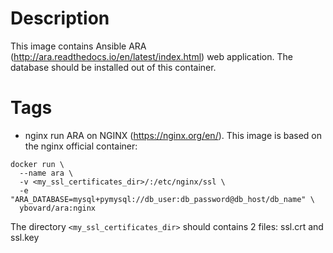 # Description
This image contains Ansible ARA (http://ara.readthedocs.io/en/latest/index.html) web application. The database should be installed out of this container.

# Tags
* nginx
run ARA on NGINX (https://nginx.org/en/). This image is based on the nginx official container:
```
docker run \
  --name ara \
  -v <my_ssl_certificates_dir>/:/etc/nginx/ssl \
  -e "ARA_DATABASE=mysql+pymysql://db_user:db_password@db_host/db_name" \
  ybovard/ara:nginx
```
The directory ```<my_ssl_certificates_dir>``` should contains 2 files: ssl.crt and ssl.key
